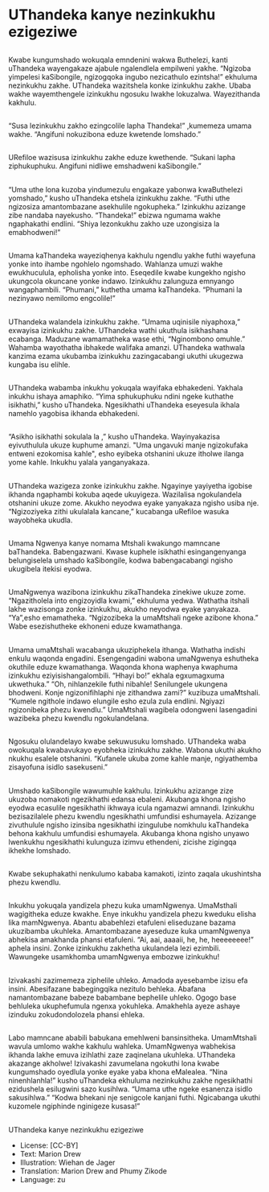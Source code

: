 # UThandeka kanye nezinkukhu ezigeziwe

##
Kwabe kungumshado wokuqala
emndenini wakwa Buthelezi, kanti
uThandeka wayengakaze ajabule
ngalendlela empilweni yakhe.
“Ngizoba yimpelesi kaSibongile,
ngizogqoka ingubo nezicathulo
ezintsha!” ekhuluma nezinkukhu
zakhe. UThandeka wazitshela konke
izinkukhu zakhe.
Ubaba wakhe wayemthengele
izinkukhu ngosuku lwakhe
lokuzalwa. Wayezithanda kakhulu.

##
“Susa lezinkukhu zakho ezingcolile
lapha Thandeka!” ,kumemeza
umama wakhe. “Angifuni
nokuzibona eduze kwetende
lomshado.”

##
URefiloe wazisusa izinkukhu zakhe
eduze kwethende.
“Sukani lapha ziphukuphuku.
Angifuni nidliwe emshadweni
kaSibongile.”

##
“Uma uthe lona kuzoba
yindumezulu engakaze yabonwa
kwaButhelezi yomshado,” kusho
uThandeka etshela izinkukhu zakhe.
“Futhi uthe ngizosiza
amantombazane asekhulile
ngokupheka.”
Izinkukhu azizange zibe nandaba
nayekusho.
“Thandeka!” ebizwa ngumama
wakhe ngaphakathi endlini. “Shiya
lezonkukhu zakho uze uzongisiza la
emabhodweni!”

##

##
Umama kaThandeka wayeziqhenya kakhulu ngendlu yakhe futhi
wayefuna yonke into ihambe ngohlelo ngomshado. Wahlanza
umuzi wakhe ewukhuculula, epholisha yonke into.
Eseqedile kwabe kungekho ngisho ukungcola okuncane yonke
indawo.
Izinkukhu zalunguza emnyango wangaphambili. “Phumani,”
kuthetha umama kaThandeka. “Phumani la nezinyawo nemilomo
engcolile!”

##
UThandeka walandela izinkukhu zakhe.
“Umama uqinisile niyaphoxa,” exwayisa izinkukhu
zakhe. UThandeka wathi ukuthula isikhashana
ecabanga. Maduzane wamamatheka wase ethi,
“Nginombono omuhle.”
Wahamba wayothatha ibhakede walifaka amanzi.
UThandeka wathwala kanzima ezama ukubamba
izinkukhu zazingacabangi ukuthi ukugezwa kungaba
isu elihle.

##
UThandeka wabamba inkukhu
yokuqala wayifaka ebhakedeni.
Yakhala inkukhu ishaya amaphiko.
“Yima sphukuphuku ndini ngeke
kuthathe isikhathi,” kusho
uThandeka.
Ngesikhathi uThandeka eseyesula
ikhala namehlo yagobisa ikhanda
ebhakedeni.

##
“Asikho isikhathi sokulala la ,” kusho
uThandeka. Wayinyakazisa
eyivuthulula ukuze kuphume
amanzi.
"Uma ungavuki manje ngizokufaka
entweni ezokomisa kahle", esho
eyibeka otshanini ukuze itholwe
ilanga yome kahle.
Inkukhu yalala yanganyakaza.

##
UThandeka wazigeza zonke izinkukhu zakhe.
Ngayinye yayiyetha igobise ikhanda ngaphambi
kokuba aqede ukuyigeza.
Wazilalisa ngokulandela otshanini ukuze zome.
Akukho neyodwa eyake yanyakaza ngisho usiba nje.
“Ngizoziyeka zithi ukulalaIa kancane,” kucabanga
uRefiloe wasuka wayobheka ukudla.

##
Umama Ngwenya kanye nomama
Mtshali kwakungo mamncane
baThandeka. Babengazwani.
Kwase kuphele isikhathi
esingangenyanga belungiselela
umshado kaSibongile, kodwa
babengacabangi ngisho ukugibela
itekisi eyodwa.

##
UmaNgwenya wazibona izinkukhu zikaThandeka
zinekiwe ukuze zome. “Ngazitholela into engizoyidla
kwami,” ekhuluma yedwa.
Wathatha itshali lakhe wazisonga zonke izinkukhu,
akukho neyodwa eyake yanyakaza.
“Ya”,esho emamatheka. “Ngizozibeka la umaMtshali
ngeke azibone khona.” Wabe esezishutheke
ekhoneni eduze kwamathanga.

##
Umama umaMtshali wacabanga ukuziphekela ithanga. Wathatha
indishi enkulu waqonda engadini.
Esengengadini wabona umaNgwenya eshutheka okuthile eduze
kwamathanga.
Waqonda khona waphenya kwaphuma izinkukhu
eziyisishangalombili.
“Hhayi bo!” ekhala egxumagxuma ukwethuka.”
“Oh, nihlanzekile futhi nibahle! Senilungele ukungena bhodweni.
Konje ngizonifihlaphi nje zithandwa zami?” kuzibuza umaMtshali.
“Kumele ngithole indawo elungile esho ezula zula endlini. Ngiyazi
ngizonibeka phezu kwendlu.” UmaMtshali wagibela odongweni
lasengadini wazibeka phezu kwendlu ngokulandelana.

##

##
Ngosuku olulandelayo kwabe sekuwusuku lomshado. UThandeka
waba owokuqala kwabavukayo eyobheka izinkukhu zakhe. Wabona
ukuthi akukho nkukhu esalele otshanini.
“Kufanele ukuba zome kahle manje, ngiyathemba zisayofuna isidlo
sasekuseni.”

##
Umshado kaSibongile wawumuhle kakhulu. Izinkukhu
azizange zize ukuzoba nomakoti ngezikhathi edansa
ebaleni.
Akubanga khona ngisho eyodwa ecasulile
ngesikhathi ikhwaya icula ngamazwi amnandi.
Izinkukhu bezisazilalele phezu kwendlu ngesikhathi
umfundisi eshumayela.
Azizange zivuthulule ngisho izinsiba ngesikhathi
izingulube nomkhulu kaThandeka behona kakhulu
umfundisi eshumayela.
Akubanga khona ngisho unyawo lwenkukhu
ngesikhathi kulunguza izimvu ethendeni, zicishe
zigingqa ikhekhe lomshado.

##
Kwabe sekuphakathi nenkulumo
kababa kamakoti, izinto zaqala
ukushintsha phezu kwendlu.

##
Inkukhu yokuqala yandizela phezu kuka umamNgwenya.
UmaMsthali wagigitheka eduze kwakhe.
Enye inkukhu yandizela phezu kweduku elisha lika mamNgwenya.
Abantu ababehlezi etafuleni eliseduzane bazama ukuzibamba
ukuhleka.
Amantombazane ayeseduze kuka umamNgwenya abhekisa
amakhanda phansi etafuleni. “Ai, aai, aaaaii, he, he, heeeeeeee!”
aphela insini.
Zonke izinkukhu zakhetha ukulandela lezi ezimbili. Wawungeke
usamkhomba umamNgwenya embozwe izinkukhu!

##

##
Izivakashi zazimemeza ziphelile uhleko.
Amadoda ayesebambe izisu efa insini.
Abesifazane babegingqika nezitulo behleka.
Abafana namantombazane babeze babambane bephelile uhleko.
Ogogo base behluleka ukuphefumula ngenxa yokuhleka.
Amakhehla ayeze ashaye izinduku zokudondolozela phansi ehleka.

##

##
Labo mamncane ababili babukana emehlweni bansinsitheka.
UmamMtshali wavula umlomo wakhe kakhulu wahleka.
UmamNgwenya wabhekisa ikhanda lakhe emuva izihlathi zaze
zaqinelana ukuhleka.
UThandeka akazange akholwe!
Izivakashi zavumelana ngokuthi lona kwabe kungumshado
oyedlula yonke eyake yaba khona eMalealea.
“Nina ninenhlanhla!” kusho uThandeka ekhuluma nezinkukhu
zakhe ngesikhathi ezidushela esilugwini sazo kusihlwa. “Umama
uthe ngeke esanenza isidlo sakusihlwa.”
“Kodwa bhekani nje senigcole kanjani futhi. Ngicabanga ukuthi
kuzomele ngiphinde nginigeze kusasa!”

##

##
UThandeka kanye nezinkukhu
ezigeziwe
* License: [CC-BY]
* Text: Marion Drew
* Illustration: Wiehan de Jager
* Translation: Marion Drew and Phumy Zikode
* Language: zu
